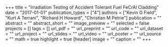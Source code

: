 +++
title = "Irradiation Testing of Accident Tolerant Fuel FeCrAl Cladding"
date = "2017-01-01"
publication_types = ["4"]
authors = ["Kevin G Field", "Kurt A Terrani", "Richard H Howard", "Christian M Petrie"]
publication = ""
abstract = ""
abstract_short = ""
image_preview = ""
selected = false
projects = []
tags = []
url_pdf = ""
url_preprint = ""
url_code = ""
url_dataset = ""
url_project = ""
url_slides = ""
url_video = ""
url_poster = ""
url_source = ""
math = true
highlight = true
[header]
image = ""
caption = ""
+++
